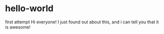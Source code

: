# hello-world
first attempt
Hi everyone! I just found out about this, and i can tell you that it is awesome!
